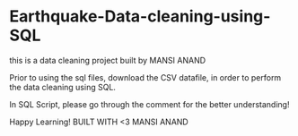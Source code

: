 # Earthquake-Data-cleaning-using-SQL

this is a data cleaning project built by MANSI ANAND

Prior to using the sql files, download the CSV datafile, in order to perform the data cleaning using SQL.

In SQL Script, please go through the comment for the better understanding!


Happy Learning!
                                                        BUILT WITH <3 
                                                         MANSI ANAND
